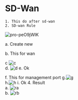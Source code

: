 # SD-Wan
	1. This do after sd-wan
	2. SD-wan Rule
![pro-peO9jWIK](https://github.com/user-attachments/assets/502efb11-79d1-4313-960a-35345dc1a59c)

a. Create new 

b. This for wan

c ![c](https://github.com/user-attachments/assets/94e98c49-6929-4d87-a8dc-0eb242d45fd1)		
  d. ![d](https://github.com/user-attachments/assets/470bf3d5-a01d-422c-b445-d5d7ed337856)
  e. Ok

  f. This for management port
 	g.![g](https://github.com/user-attachments/assets/88c30f8a-451e-4c69-a5d4-4176f52d1307)		
		h.![h](https://github.com/user-attachments/assets/d0f7fc3e-f1f6-4c51-a933-53d6bb5047f3)
		i. Ok
	4. Result  
		a. ![ra](https://github.com/user-attachments/assets/eca1d7bb-3e65-417f-ba4b-5e8b40b69c98)	
		b. ![rb](https://github.com/user-attachments/assets/07c52b64-897a-4f0d-a49c-701f053dbddd)

